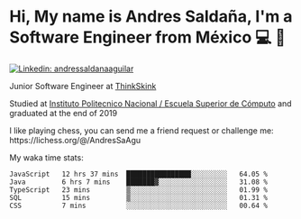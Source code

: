 # Hi, My name is Andres Saldaña, I'm a Software Engineer from México :computer: :boy:

[![Linkedin: andressaldanaaguilar](https://img.shields.io/badge/-andressaldanaaguilar-blue?style=flat-square&logo=Linkedin&logoColor=white&link=https://www.linkedin.com/in/thaianebraga/)](https://www.linkedin.com/in/andressaldanaaguilar)

<p>Junior Software Engineer at <a href="https://www.thinkskink.com/">ThinkSkink</a></p>
<p>Studied at <a href="https://en.wikipedia.org/wiki/ESCOM">Instituto Politecnico Nacional / Escuela Superior de Cómputo</a> and graduated at the end of 2019</p>
<p>I like playing chess, you can send me a friend request or challenge me: https://lichess.org/@/AndresSaAgu</p>

<p> My waka time stats: </p>

<!--START_SECTION:waka-->
```text
JavaScript   12 hrs 37 mins  ████████████████░░░░░░░░░   64.05 % 
Java         6 hrs 7 mins    ███████▓░░░░░░░░░░░░░░░░░   31.08 % 
TypeScript   23 mins         ▒░░░░░░░░░░░░░░░░░░░░░░░░   01.99 % 
SQL          15 mins         ▒░░░░░░░░░░░░░░░░░░░░░░░░   01.31 % 
CSS          7 mins          ░░░░░░░░░░░░░░░░░░░░░░░░░   00.64 % 
```
<!--END_SECTION:waka-->

